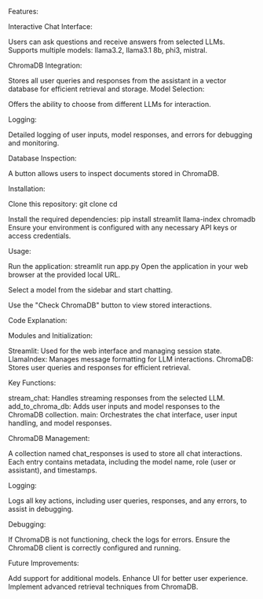 Features:

Interactive Chat Interface:

Users can ask questions and receive answers from selected LLMs.
Supports multiple models: llama3.2, llama3.1 8b, phi3, mistral.

ChromaDB Integration:

Stores all user queries and responses from the assistant in a vector database for efficient retrieval and storage.
Model Selection:

Offers the ability to choose from different LLMs for interaction.

Logging:

Detailed logging of user inputs, model responses, and errors for debugging and monitoring.

Database Inspection:

A button allows users to inspect documents stored in ChromaDB.

Installation:

Clone this repository:
git clone <repository-url>
cd <repository-name>

Install the required dependencies:
pip install streamlit llama-index chromadb
Ensure your environment is configured with any necessary API keys or access credentials.

Usage:

Run the application:
streamlit run app.py
Open the application in your web browser at the provided local URL.

Select a model from the sidebar and start chatting.

Use the "Check ChromaDB" button to view stored interactions.

Code Explanation:

Modules and Initialization:

Streamlit: Used for the web interface and managing session state.
LlamaIndex: Manages message formatting for LLM interactions.
ChromaDB: Stores user queries and responses for efficient retrieval.

Key Functions:

stream_chat: Handles streaming responses from the selected LLM.
add_to_chroma_db: Adds user inputs and model responses to the ChromaDB collection.
main: Orchestrates the chat interface, user input handling, and model responses.

ChromaDB Management:

A collection named chat_responses is used to store all chat interactions.
Each entry contains metadata, including the model name, role (user or assistant), and timestamps.

Logging:

Logs all key actions, including user queries, responses, and any errors, to assist in debugging.

Debugging:

If ChromaDB is not functioning, check the logs for errors.
Ensure the ChromaDB client is correctly configured and running.

Future Improvements:

Add support for additional models.
Enhance UI for better user experience.
Implement advanced retrieval techniques from ChromaDB.
